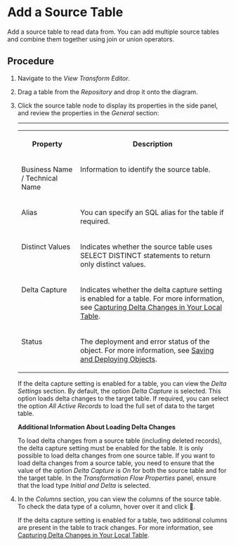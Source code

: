 <!-- loioec702fe3b1134f278c5c538b447b7435 -->

<link rel="stylesheet" type="text/css" href="../css/sap-icons.css"/>

# Add a Source Table

Add a source table to read data from. You can add multiple source tables and combine them together using join or union operators.



<a name="loioec702fe3b1134f278c5c538b447b7435__steps_xpb_dqj_lyb"/>

## Procedure

1.  Navigate to the *View Transform Editor*.

2.  Drag a table from the *Repository* and drop it onto the diagram.

3.  Click the source table node to display its properties in the side panel, and review the properties in the *General* section:

    ****


    <table>
    <tr>
    <th valign="top">

    Property
    
    </th>
    <th valign="top">

    Description
    
    </th>
    </tr>
    <tr>
    <td valign="top">
    
    Business Name / Technical Name
    
    </td>
    <td valign="top">
    
    Information to identify the source table.
    
    </td>
    </tr>
    <tr>
    <td valign="top">
    
    Alias
    
    </td>
    <td valign="top">
    
    You can specify an SQL alias for the table if required.
    
    </td>
    </tr>
    <tr>
    <td valign="top">
    
    Distinct Values
    
    </td>
    <td valign="top">
    
    Indicates whether the source table uses SELECT DISTINCT statements to return only distinct values.
    
    </td>
    </tr>
    <tr>
    <td valign="top">
    
    Delta Capture
    
    </td>
    <td valign="top">
    
    Indicates whether the delta capture setting is enabled for a table. For more information, see [Capturing Delta Changes in Your Local Table](capturing-delta-changes-in-your-local-table-154bdff.md).
    
    </td>
    </tr>
    <tr>
    <td valign="top">
    
    Status
    
    </td>
    <td valign="top">
    
    The deployment and error status of the object. For more information, see [Saving and Deploying Objects](../Creating-Finding-Sharing-Objects/saving-and-deploying-objects-7c0b560.md).
    
    </td>
    </tr>
    </table>
    
    If the delta capture setting is enabled for a table, you can view the *Delta Settings* section. By default, the option *Delta Capture* is selected. This option loads delta changes to the target table. If required, you can select the option *All Active Records* to load the full set of data to the target table.

    **Additional Information About Loading Delta Changes**

    To load delta changes from a source table \(including deleted records\), the delta capture setting must be enabled for the table. It is only possible to load delta changes from one source table. If you want to load delta changes from a source table, you need to ensure that the value of the option *Delta Capture* is *On* for both the source table and for the target table. In the *Transformation Flow Properties* panel, ensure that the load type *Initial and Delta* is selected.

4.  In the *Columns* section, you can view the columns of the source table. To check the data type of a column, hover over it and click <span class="FPA-icons"></span>.

    If the delta capture setting is enabled for a table, two additional columns are present in the table to track changes. For more information, see [Capturing Delta Changes in Your Local Table](capturing-delta-changes-in-your-local-table-154bdff.md).


